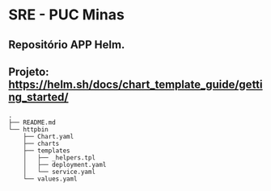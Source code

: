 # SRE - PUC Minas
## Repositório APP Helm.
## Projeto: https://helm.sh/docs/chart_template_guide/getting_started/

```shell
.
├── README.md
└── httpbin
    ├── Chart.yaml
    ├── charts
    ├── templates
    │   ├── _helpers.tpl
    │   ├── deployment.yaml
    │   └── service.yaml
    └── values.yaml
```
